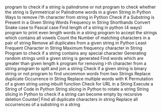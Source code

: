 program to check if a string is palindrome or not
program to check whether the string is Symmetrical or Palindrome
words in a given String in Python
Ways to remove i’th character from string in Python
Check if a Substring is Present in a Given String
Words Frequency in String Shorthands
Convert Snake case to Pascal case
Find length of a string in python (4 ways)
program to print even length words in a string
program to accept the strings which contains all vowels
Count the Number of matching characters in a pair of string
Remove all duplicates from a given string in Python
Least Frequent Character in String
Maximum frequency character in String
Program to check if a string contains any special character
Generating random strings until a given string is generated
Find words which are greater than given length k
program for removing i-th character from a string
program to split and join a string
Check if a given string is binary string or not
program to find uncommon words from two Strings
Replace duplicate Occurrence in String
Replace multiple words with K
Permutation of a given string using inbuilt function
Check for URL in a String
Execute a String of Code in Python
String slicing in Python to rotate a string
String slicing in Python to check if a string can become empty by recursive deletion
Counter| Find all duplicate characters in string
Replace all occurrences of a substring in a string
